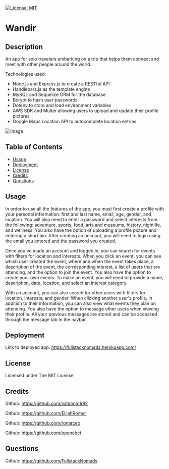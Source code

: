 [![License: MIT](https://img.shields.io/badge/License-MIT-yellow.svg)](https://opensource.org/licenses/MIT)

# Wandir
            
## Description
An app for solo travelers embarking on a trip that helps them connect and meet with other people around the world.

Technologies used:
- Node.js and Express.js to create a RESTful API
- Handlebars.js as the template engine
- MySQL and Sequelize ORM for the database
- Bcrypt to hash user passwords
- Dotenv to store and load environment variables
- AWS SDK and Multer allowing users to upload and update their profile pictures
- Google Maps Location API to autocomplete location entries

![image](https://user-images.githubusercontent.com/80494962/134754378-1ec30c5c-78b8-4279-817e-00fd55b6b3cd.png)

## Table of Contents
* [Usage](#usage)
* [Deployment](#deployment)
* [License](#license)
* [Credits](#credits)
* [Questions](#questions)           

## Usage
In order to use all the features of the app, you must first create a profile with your personal information: first and last name, email, age, gender, and location. You will also need to enter a password and select interests from the following: adventure, sports, food, arts and museums, history, nightlife, and wellness. You also have the option of uploading a profile picture and entering a short bio. After creating an account, you will need to login using the email you entered and the password you created.

Once you've made an account and logged in, you can search for events with filters for location and interests. When you click an event, you can see which user created the event, where and when the event takes place, a description of the event, the corresponding interest, a list of users that are attending, and the option to join the event. You also have the option to create your own events. To make an event, you will need to provide a name, description, date, location, and select an interest category.

With an account, you can also search for other users with filters for location, interests, and gender. When clicking another user's profile, in addition to their information, you can also view what events they plan on attending. You also have the option to message other users when viewing their profile. All your previous messages are stored and can be accessed through the message tab in the navbar.

## Deployment
Link to deployed app: https://fullstacknomads.herokuapp.com/
            
## License
Licensed under The MIT License

## Credits
Github: https://github.com/valbona1992

Github: https://github.com/ElijahRomer

Github: https://github.com/ronarceo

Github: https://github.com/opencbct
                 
## Questions
Github: https://github.com/FullstackNomads
